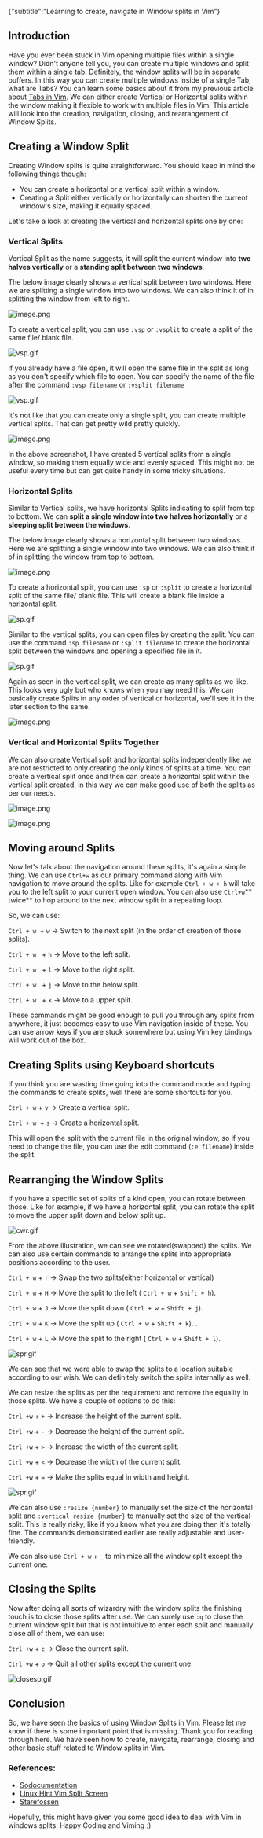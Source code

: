 {"subtitle":"Learning to create, navigate in Window splits in Vim"}

<h2>Introduction</h2>
<p>Have you ever been stuck in Vim opening multiple files within a single window? Didn't anyone tell you, you can create multiple windows and split them within a single tab. Definitely, the window splits will be in separate buffers. In this way you can create multiple windows inside of a single Tab, what are Tabs? You can learn some basics about it from my previous article about  <a href="https://mr-destructive.github.io/techstructive-blog/vim/2021/08/03/Vim-Tabs.html">Tabs in Vim</a>. We can either create Vertical or Horizontal splits within the window making it flexible to work with multiple files in Vim. This article will look into the creation, navigation, closing, and rearrangement of Window Splits.</p>
<h2>Creating a Window Split</h2>
<p>Creating Window splits is quite straightforward. You should keep in mind the following things though:</p>
<ul>
<li>You can create a horizontal or a vertical split within a window.</li>
<li>Creating a Split either vertically or horizontally can shorten the current window's size, making it equally spaced.</li>
</ul>
<p>Let's take a look at creating the vertical and horizontal splits one by one:</p>
<h3>Vertical Splits</h3>
<p>Vertical Split as the name suggests, it will split the current window into <strong>two halves vertically</strong> or a <strong>standing split between two windows</strong>.</p>
<p>The below image clearly shows a vertical split between two windows. Here we are splitting a single window into two windows. We can also think it of in splitting the window from left to right.</p>
<p><img src="https://cdn.hashnode.com/res/hashnode/image/upload/v1628232885853/xtBgWb-Yg.png" alt="image.png"></p>
<p>To create a vertical split, you can use <code>:vsp</code> or <code>:vsplit</code> to create a split of the same file/ blank file.</p>
<p><img src="https://cdn.hashnode.com/res/hashnode/image/upload/v1628233753115/4seJbY-h9.gif" alt="vsp.gif"></p>
<p>If you already have a file open, it will open the same file in the split as long as you don't specify which file to open. You can specify the name of the file after the command <code>:vsp filename</code> or <code>:vsplit filename</code></p>
<p><img src="https://cdn.hashnode.com/res/hashnode/image/upload/v1628233871768/B3D_3NNGo.gif" alt="vsp.gif"></p>
<p>It's not like that you can create only a single split, you can create multiple vertical splits. That can get pretty wild pretty quickly.</p>
<p><img src="https://cdn.hashnode.com/res/hashnode/image/upload/v1628234228391/vmJxW5HOo.png" alt="image.png"></p>
<p>In the above screenshot, I have created 5 vertical splits from a single window, so making them equally wide and evenly spaced. This might not be useful every time but can get quite handy in some tricky situations.</p>
<h3>Horizontal Splits</h3>
<p>Similar to Vertical splits, we have horizontal Splits indicating to split from top to bottom. We can <strong>split a single window into two halves horizontally</strong> or a <strong>sleeping split between the windows</strong>.</p>
<p>The below image clearly shows a horizontal split between two windows. Here we are splitting a single window into two windows. We can also think it of in splitting the window from top to bottom.</p>
<p><img src="https://cdn.hashnode.com/res/hashnode/image/upload/v1628233063400/5PVdEsGHZ.png" alt="image.png"></p>
<p>To create a horizontal split, you can use <code>:sp</code> or <code>:split</code> to create a horizontal split of the same file/ blank file. This will create a blank file inside a horizontal split.</p>
<p><img src="https://cdn.hashnode.com/res/hashnode/image/upload/v1628235156757/ckfDxh-1D.gif" alt="sp.gif"></p>
<p>Similar to the vertical splits, you can open files by creating the split. You can use the command <code>:sp filename</code> or <code>:split filename</code> to create the horizontal split between the windows and opening a specified file in it.</p>
<p><img src="https://cdn.hashnode.com/res/hashnode/image/upload/v1628235452142/eVGrEZmHVK.gif" alt="sp.gif"></p>
<p>Again as seen in the vertical split, we can create as many splits as we like. This looks very ugly but who knows when you may need this. We can basically create Splits in any order of vertical or horizontal, we'll see it in the later section to the same.</p>
<p><img src="https://cdn.hashnode.com/res/hashnode/image/upload/v1628235679425/9dtK5TV6G.png" alt="image.png"></p>
<h3>Vertical and Horizontal Splits Together</h3>
<p>We can also create Vertical split and horizontal splits independently like we are not restricted to only creating the only kinds of splits at a time. You can create a vertical split once and then can create a horizontal split within the vertical split created, in this way we can make good use of both the splits as per our needs.</p>
<p><img src="https://cdn.hashnode.com/res/hashnode/image/upload/v1628236573469/7FOJIgP-z.png" alt="image.png"></p>
<p><img src="https://cdn.hashnode.com/res/hashnode/image/upload/v1628236677571/CCeVePLkp.png" alt="image.png"></p>
<h2>Moving around Splits</h2>
<p>Now let's talk about the navigation around these splits, it's again a simple thing. We can use <code>Ctrl+w</code> as our primary command along with Vim navigation to move around the splits. Like for example <code>Ctrl + w + h</code> will take you to the left split to your current open window. You can also use <code>Ctrl+w</code>** twice** to hop around to the next window split in a repeating loop.</p>
<p>So, we can use:</p>
<p><code>Ctrl + w </code>+ <code>w</code> -&gt; Switch to the next split (in the order of creation of those splits).</p>
<p><code>Ctrl + w </code> + <code>h</code> -&gt; Move to the left split.</p>
<p><code>Ctrl + w </code> + <code>l</code> -&gt; Move to the right split.</p>
<p><code>Ctrl + w </code> + <code>j</code>  -&gt; Move to the below split.</p>
<p><code>Ctrl + w </code> + <code>k</code>  -&gt; Move to a upper split.</p>
<p>These commands might be good enough to pull you through any splits from anywhere, it just becomes easy to use Vim navigation inside of these. You can use arrow keys if you are stuck somewhere but using Vim key bindings will work out of the box.</p>
<h2>Creating Splits using Keyboard shortcuts</h2>
<p>If you think you are wasting time going into the command mode and typing the commands to create splits, well there are some shortcuts for you.</p>
<p><code>Ctrl + w</code> + <code>v</code> -&gt; Create a vertical split.</p>
<p><code>Ctrl + w </code>+ <code>s</code> -&gt; Create a horizontal split.</p>
<p>This will open the split with the current file in the original window, so if you need to change the file, you can use the edit command (<code>:e filename</code>) inside the split.</p>
<h2>Rearranging the Window Splits</h2>
<p>If you have a  specific set of splits of a kind open, you can rotate between those. Like for example, if we have a horizontal split, you can rotate the split to move the upper split down and below split up.</p>
<p><img src="https://cdn.hashnode.com/res/hashnode/image/upload/v1628240624930/HBIKPummz.gif" alt="cwr.gif"></p>
<p>From the above illustration, we can see we rotated(swapped) the splits. We can also use certain commands to arrange the splits into appropriate positions according to the user.</p>
<p><code>Ctrl + w</code> + <code>r</code> -&gt; Swap the two splits(either horizontal or vertical)</p>
<p><code>Ctrl + w</code> + <code>H</code> -&gt; Move the split to the left ( <code>Ctrl + w</code> + <code>Shift + h</code>).</p>
<p><code>Ctrl + w</code> + <code>J</code> -&gt; Move the split down ( <code>Ctrl + w</code> + <code>Shift + j</code>).</p>
<p><code>Ctrl + w</code> + <code>K</code> -&gt; Move the split up ( <code>Ctrl + w</code> + <code>Shift + k</code>). .</p>
<p><code>Ctrl + w</code> + <code>L</code> -&gt; Move the split to the right ( <code>Ctrl + w</code> + <code>Shift + l</code>).</p>
<p><img src="https://cdn.hashnode.com/res/hashnode/image/upload/v1628242295049/_HadBQPrs.gif" alt="spr.gif"></p>
<p>We can see that we were able to swap the splits to a location suitable according to our wish. We can definitely switch the splits internally as well.</p>
<p>We can resize the splits as per the requirement and remove the equality in those splits. We have a couple of options to do this:</p>
<p><code>Ctrl +w</code> + <code>+</code> -&gt;  Increase the height of the current split.</p>
<p><code>Ctrl +w</code> + <code>-</code> -&gt;  Decrease the height of the current split.</p>
<p><code>Ctrl +w</code> + <code>&gt;</code> -&gt;  Increase the width of the current split.</p>
<p><code>Ctrl +w</code> +  <code>&lt;</code> -&gt;  Decrease the width of the current split.</p>
<p><code>Ctrl +w</code> + <code>=</code> -&gt;  Make the splits equal in width and height.</p>
<p><img src="https://cdn.hashnode.com/res/hashnode/image/upload/v1628243827459/nL3mus88d.gif" alt="spr.gif"></p>
<p>We can also use <code>:resize {number}</code> to manually set the size of the horizontal split and <code>:vertical resize {number}</code> to manually set the size of the vertical split. This is really risky, like if you know what you are doing then it's totally fine. The commands demonstrated earlier are really adjustable and user-friendly.</p>
<p>We can also use <code>Ctrl + w</code> + <code>_</code> to minimize all the window split except the current one.</p>
<h2>Closing the Splits</h2>
<p>Now after doing all sorts of wizardry with the window splits the finishing touch is to close those splits after use. We can surely use <code>:q</code> to close the current window split but that is not intuitive to enter each split and manually close all of them, we can use:</p>
<p><code>Ctrl +w</code> + <code>c</code> -&gt;  Close the current split.</p>
<p><code>Ctrl +w</code> + <code>o</code> -&gt;  Quit all other splits except the current one.</p>
<p><img src="https://cdn.hashnode.com/res/hashnode/image/upload/v1628244089101/Ebdup7wNE.gif" alt="closesp.gif"></p>
<h2>Conclusion</h2>
<p>So, we have seen the basics of using Window Splits in Vim. Please let me know if there is some important point that is missing. Thank you for reading through here. We have seen how to create, navigate, rearrange, closing and other basic stuff related to Window splits in Vim.</p>
<h3>References:</h3>
<ul>
<li><a href="https://sodocumentation.net/vim/topic/1705/split-windows">Sodocumentation</a></li>
<li><a href="https://linuxhint.com/vim_split_screen/">Linux Hint Vim Split Screen</a></li>
<li><a href="https://gist.github.com/Starefossen/5957088">Starefossen</a></li>
</ul>
<p>Hopefully, this might have given you some good idea to deal with Vim in windows splits. Happy Coding and Viming :)</p>
